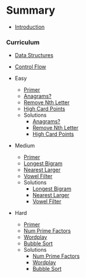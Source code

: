 # Summary

* [Introduction](README.md)

### Curriculum
* [Data Structures](data_structures.md)

* [Control Flow](logic_and_control_flow.md)

* Easy
  * [Primer](easy/primer.md)
  * [Anagrams?](easy/anagrams.md)
  * [Remove Nth Letter](easy/remove_nth.md)
  * [High Card Points](easy/high_card_points.md)
  * Solutions
    * [Anagrams?](easy/solutions/anagrams.md)
    * [Remove Nth Letter](easy/solutions/remove_nth.md)
    * [High Card Points](easy/solutions/high_card_points.md)

* Medium
  * [Primer](medium/primer.md)
  * [Longest Bigram](medium/longest_bigram.md)
  * [Nearest Larger](medium/nearest_larger.md)
  * [Vowel Filter](medium/vowel_filter.md)
  * Solutions
    * [Longest Bigram](medium/solutions/longest_bigram.md)
    * [Nearest Larger](medium/solutions/nearest_larger.md)
    * [Vowel Filter](medium/solutions/vowel_filter.md)

* Hard
  * [Primer](hard/primer.md)
  * [Num Prime Factors](hard/num_prime_factors.md)
  * [Wordplay](hard/wordplay.md)
  * [Bubble Sort](hard/bubble_sort.md)
  * Solutions
    * [Num Prime Factors](hard/solutions/num_prime_factors.md)
    * [Wordplay](hard/solutions/wordplay.md)
    * [Bubble Sort](hard/solutions/bubble_sort.md)
